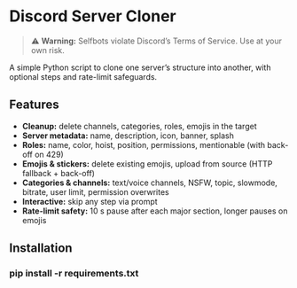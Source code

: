 # Discord Server Cloner

> ⚠️ **Warning:** Selfbots violate Discord’s Terms of Service. Use at your own risk.

A simple Python script to clone one server’s structure into another, with optional steps and rate-limit safeguards.

## Features

- **Cleanup:** delete channels, categories, roles, emojis in the target  
- **Server metadata:** name, description, icon, banner, splash  
- **Roles:** name, color, hoist, position, permissions, mentionable (with back-off on 429)  
- **Emojis & stickers:** delete existing emojis, upload from source (HTTP fallback + back-off)  
- **Categories & channels:** text/voice channels, NSFW, topic, slowmode, bitrate, user limit, permission overwrites  
- **Interactive:** skip any step via prompt  
- **Rate-limit safety:** 10 s pause after each major section, longer pauses on emojis
## Installation
### pip install -r requirements.txt

